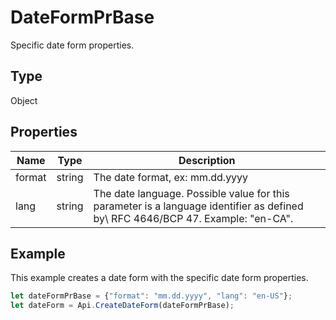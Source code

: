 # DateFormPrBase

Specific date form properties.

## Type

Object

## Properties

| Name | Type | Description |
| ---- | ---- | ----------- |
| format | string | The date format, ex: mm.dd.yyyy |
| lang | string | The date language. Possible value for this parameter is a language identifier as defined by\ RFC 4646/BCP 47. Example: "en-CA". |


## Example

This example creates a date form with the specific date form properties.

```javascript editor-
let dateFormPrBase = {"format": "mm.dd.yyyy", "lang": "en-US"};
let dateForm = Api.CreateDateForm(dateFormPrBase);
```
